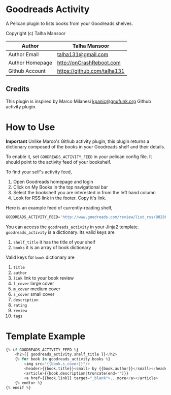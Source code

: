 Goodreads Activity
==================

A Pelican plugin to lists books from your Goodreads shelves.

Copyright (c) Talha Mansoor

Author          | Talha Mansoor
----------------|-----
Author Email    | talha131@gmail.com 
Author Homepage | http://onCrashReboot.com 
Github Account  | https://github.com/talha131 

## Credits

This plugin is inspired by Marco Milanesi <kpanic@gnufunk.org> Github activity plugin.

How to Use
==========

**Important** Unlike Marco's Github activity plugin, this plugin returns
a dictionary composed of the books in your Goodreads shelf and their
details.

To enable it, set `GOODREADS_ACTIVITY_FEED` in your pelican config file. It should point to the activity feed of your bookshelf.

To find your self's activity feed,

1.  Open Goodreads homepage and login
2.  Click on My Books in the top navigational bar
3.  Select the bookshelf you are interested in from the left hand column
4.  Look for RSS link in the footer. Copy it's link.

Here is an example feed of currently-reading shelf,

```python
GOODREADS_ACTIVITY_FEED='http://www.goodreads.com/review/list_rss/8028663?key=b025l3000336epw1pix047e853agggannc9932ed&shelf=currently-reading'
```

You can access the `goodreads_activity` in your Jinja2 template. `goodreads_activity` is a dictionary. Its valid keys are

1.  `shelf_title` it has the title of your shelf
2.  `books` it is an array of book dictionary

Valid keys for `book` dictionary are

1.  `title`
2.  `author`
3.  `link` link to your book review
4.  `l_cover` large cover
5.  `m_cover` medium cover
6.  `s_cover` small cover
7.  `description`
8.  `rating`
9.  `review`
10. `tags`

Template Example
================

```python
{% if GOODREADS_ACTIVITY_FEED %}
    <h2>{{ goodreads_activity.shelf_title }}</h2>
    {% for book in goodreads_activity.books %}
        <img src="{{book.s_cover}}"/>
        <header>{{book.title}}<small> by {{book.author}}</small></header>
        <article>{{book.description|truncate(end='')}}
        <a href={{book.link}} target="_blank">...more</a></article>
    {% endfor %}
{% endif %}
```
